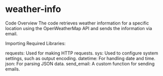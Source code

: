 # weather-info


Code Overview
The code retrieves weather information for a specific location using the OpenWeatherMap API and sends the information via email.

Importing Required Libraries:

requests: Used for making HTTP requests.
sys: Used to configure system settings, such as output encoding.
datetime: For handling date and time.
json: For parsing JSON data.
send_email: A custom function for sending emails.
